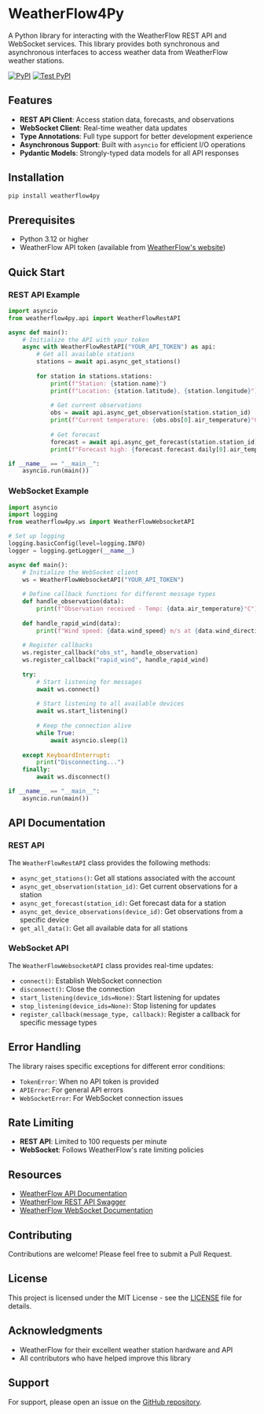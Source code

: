 # WeatherFlow4Py

A Python library for interacting with the WeatherFlow REST API and WebSocket services. This library provides both synchronous and asynchronous interfaces to access weather data from WeatherFlow weather stations.

[![PyPI](https://img.shields.io/pypi/v/weatherflow4py.svg)](https://pypi.org/project/weatherflow4py/)
[![Test PyPI](https://img.shields.io/badge/Test%20PyPI-available-blue)](https://test.pypi.org/project/weatherflow4py/)

## Features

- **REST API Client**: Access station data, forecasts, and observations
- **WebSocket Client**: Real-time weather data updates
- **Type Annotations**: Full type support for better development experience
- **Asynchronous Support**: Built with `asyncio` for efficient I/O operations
- **Pydantic Models**: Strongly-typed data models for all API responses

## Installation

```bash
pip install weatherflow4py
```

## Prerequisites

- Python 3.12 or higher
- WeatherFlow API token (available from [WeatherFlow's website](https://tempestwx.com))

## Quick Start

### REST API Example

```python
import asyncio
from weatherflow4py.api import WeatherFlowRestAPI

async def main():
    # Initialize the API with your token
    async with WeatherFlowRestAPI("YOUR_API_TOKEN") as api:
        # Get all available stations
        stations = await api.async_get_stations()
        
        for station in stations.stations:
            print(f"Station: {station.name}")
            print(f"Location: {station.latitude}, {station.longitude}")
            
            # Get current observations
            obs = await api.async_get_observation(station.station_id)
            print(f"Current temperature: {obs.obs[0].air_temperature}°C")
            
            # Get forecast
            forecast = await api.async_get_forecast(station.station_id)
            print(f"Forecast high: {forecast.forecast.daily[0].air_temp_high}°C")

if __name__ == "__main__":
    asyncio.run(main())
```

### WebSocket Example

```python
import asyncio
import logging
from weatherflow4py.ws import WeatherFlowWebsocketAPI

# Set up logging
logging.basicConfig(level=logging.INFO)
logger = logging.getLogger(__name__)

async def main():
    # Initialize the WebSocket client
    ws = WeatherFlowWebsocketAPI("YOUR_API_TOKEN")
    
    # Define callback functions for different message types
    def handle_observation(data):
        print(f"Observation received - Temp: {data.air_temperature}°C")
    
    def handle_rapid_wind(data):
        print(f"Wind speed: {data.wind_speed} m/s at {data.wind_direction}°")
    
    # Register callbacks
    ws.register_callback("obs_st", handle_observation)
    ws.register_callback("rapid_wind", handle_rapid_wind)
    
    try:
        # Start listening for messages
        await ws.connect()
        
        # Start listening to all available devices
        await ws.start_listening()
        
        # Keep the connection alive
        while True:
            await asyncio.sleep(1)
            
    except KeyboardInterrupt:
        print("Disconnecting...")
    finally:
        await ws.disconnect()

if __name__ == "__main__":
    asyncio.run(main())
```

## API Documentation

### REST API

The `WeatherFlowRestAPI` class provides the following methods:

- `async_get_stations()`: Get all stations associated with the account
- `async_get_observation(station_id)`: Get current observations for a station
- `async_get_forecast(station_id)`: Get forecast data for a station
- `async_get_device_observations(device_id)`: Get observations from a specific device
- `get_all_data()`: Get all available data for all stations

### WebSocket API

The `WeatherFlowWebsocketAPI` class provides real-time updates:

- `connect()`: Establish WebSocket connection
- `disconnect()`: Close the connection
- `start_listening(device_ids=None)`: Start listening for updates
- `stop_listening(device_ids=None)`: Stop listening for updates
- `register_callback(message_type, callback)`: Register a callback for specific message types

## Error Handling

The library raises specific exceptions for different error conditions:

- `TokenError`: When no API token is provided
- `APIError`: For general API errors
- `WebSocketError`: For WebSocket connection issues

## Rate Limiting

- **REST API**: Limited to 100 requests per minute
- **WebSocket**: Follows WeatherFlow's rate limiting policies

## Resources

- [WeatherFlow API Documentation](https://apidocs.tempestwx.com/reference/quick-start)
- [WeatherFlow REST API Swagger](https://weatherflow.github.io/Tempest/api/swagger/)
- [WeatherFlow WebSocket Documentation](https://weatherflow.github.io/Tempest/api/ws.html)

## Contributing

Contributions are welcome! Please feel free to submit a Pull Request.

## License

This project is licensed under the MIT License - see the [LICENSE](LICENSE) file for details.

## Acknowledgments

- WeatherFlow for their excellent weather station hardware and API
- All contributors who have helped improve this library

## Support

For support, please open an issue on the [GitHub repository](https://github.com/jeeftor/weatherflow4py).

